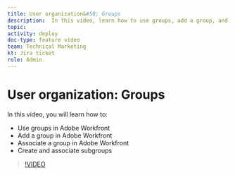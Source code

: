 ```yaml
---
title: User organization&#58; Groups
description:  In this video, learn how to use groups, add a group, and create subgroups in Adobe Workfront.
topic:
activity: deploy
doc-type: feature video
team: Technical Marketing
kt: Jira ticket
role: Admin
---
```

# User organization&#58; Groups

In this video, you will learn how to:

* Use groups in Adobe Workfront
* Add a group in Adobe Workfront
* Associate a group in Adobe Workfront
* Create and associate subgroups

>[!VIDEO](https://video.tv.adobe.com/v/335070/?quality=12)
